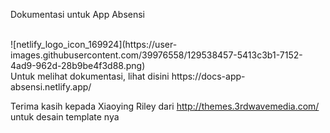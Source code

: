 <p>Dokumentasi untuk App Absensi </p>
<br>
![netlify_logo_icon_169924](https://user-images.githubusercontent.com/39976558/129538457-5413c3b1-7152-4ad9-962d-28b9be4f3d88.png)

<br>
Untuk melihat dokumentasi, lihat disini https://docs-app-absensi.netlify.app/

Terima kasih kepada Xiaoying Riley dari http://themes.3rdwavemedia.com/ untuk desain template nya 
